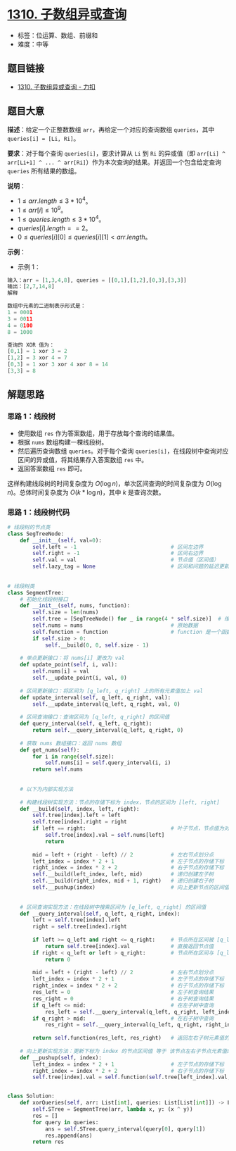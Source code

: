 # [1310. 子数组异或查询](https://leetcode.cn/problems/xor-queries-of-a-subarray/)

- 标签：位运算、数组、前缀和
- 难度：中等

## 题目链接

- [1310. 子数组异或查询 - 力扣](https://leetcode.cn/problems/xor-queries-of-a-subarray/)

## 题目大意

**描述**：给定一个正整数数组 `arr`，再给定一个对应的查询数组 `queries`，其中 `queries[i] = [Li, Ri]`。

**要求**：对于每个查询 `queries[i]`，要求计算从 `Li` 到 `Ri` 的异或值（即 `arr[Li] ^ arr[Li+1] ^ ... ^ arr[Ri]`）作为本次查询的结果。并返回一个包含给定查询 `queries` 所有结果的数组。

**说明**：

- $1 \le arr.length \le 3 * 10^4$。
- $1 \le arr[i] \le 10^9$。
- $1 \le queries.length \le 3 * 10^4$。
- $queries[i].length == 2$。
- $0 \le queries[i][0] \le queries[i][1] < arr.length$。

**示例**：

- 示例 1：

```python
输入：arr = [1,3,4,8], queries = [[0,1],[1,2],[0,3],[3,3]]
输出：[2,7,14,8] 
解释

数组中元素的二进制表示形式是：
1 = 0001 
3 = 0011 
4 = 0100 
8 = 1000 

查询的 XOR 值为：
[0,1] = 1 xor 3 = 2 
[1,2] = 3 xor 4 = 7 
[0,3] = 1 xor 3 xor 4 xor 8 = 14 
[3,3] = 8
```

## 解题思路

### 思路 1：线段树

- 使用数组 `res` 作为答案数组，用于存放每个查询的结果值。
- 根据 `nums` 数组构建一棵线段树。
- 然后遍历查询数组 `queries`。对于每个查询 `queries[i]`，在线段树中查询对应区间的异或值，将其结果存入答案数组 `res` 中。
- 返回答案数组 `res` 即可。

这样构建线段树的时间复杂度为 $O(\log n)$，单次区间查询的时间复杂度为 $O(\log n)$。总体时间复杂度为 $O(k * \log n)$，其中 $k$ 是查询次数。

### 思路 1：线段树代码

```python
# 线段树的节点类
class SegTreeNode:
    def __init__(self, val=0):
        self.left = -1                              # 区间左边界
        self.right = -1                             # 区间右边界
        self.val = val                              # 节点值（区间值）
        self.lazy_tag = None                        # 区间和问题的延迟更新标记
        
        
# 线段树类
class SegmentTree:
    # 初始化线段树接口
    def __init__(self, nums, function):
        self.size = len(nums)
        self.tree = [SegTreeNode() for _ in range(4 * self.size)]  # 维护 SegTreeNode 数组
        self.nums = nums                            # 原始数据
        self.function = function                    # function 是一个函数，左右区间的聚合方法
        if self.size > 0:
            self.__build(0, 0, self.size - 1)
    
    # 单点更新接口：将 nums[i] 更改为 val
    def update_point(self, i, val):
        self.nums[i] = val
        self.__update_point(i, val, 0)
    
    # 区间更新接口：将区间为 [q_left, q_right] 上的所有元素值加上 val
    def update_interval(self, q_left, q_right, val):
        self.__update_interval(q_left, q_right, val, 0)
        
    # 区间查询接口：查询区间为 [q_left, q_right] 的区间值
    def query_interval(self, q_left, q_right):
        return self.__query_interval(q_left, q_right, 0)
    
    # 获取 nums 数组接口：返回 nums 数组
    def get_nums(self):
        for i in range(self.size):
            self.nums[i] = self.query_interval(i, i)
        return self.nums
        
        
    # 以下为内部实现方法
    
    # 构建线段树实现方法：节点的存储下标为 index，节点的区间为 [left, right]
    def __build(self, index, left, right):
        self.tree[index].left = left
        self.tree[index].right = right
        if left == right:                           # 叶子节点，节点值为对应位置的元素值
            self.tree[index].val = self.nums[left]
            return
    
        mid = left + (right - left) // 2            # 左右节点划分点
        left_index = index * 2 + 1                  # 左子节点的存储下标
        right_index = index * 2 + 2                 # 右子节点的存储下标
        self.__build(left_index, left, mid)         # 递归创建左子树
        self.__build(right_index, mid + 1, right)   # 递归创建右子树
        self.__pushup(index)                        # 向上更新节点的区间值
    
    
    # 区间查询实现方法：在线段树中搜索区间为 [q_left, q_right] 的区间值
    def __query_interval(self, q_left, q_right, index):
        left = self.tree[index].left
        right = self.tree[index].right
        
        if left >= q_left and right <= q_right:     # 节点所在区间被 [q_left, q_right] 所覆盖
            return self.tree[index].val             # 直接返回节点值
        if right < q_left or left > q_right:        # 节点所在区间与 [q_left, q_right] 无关
            return 0
    
        mid = left + (right - left) // 2            # 左右节点划分点
        left_index = index * 2 + 1                  # 左子节点的存储下标
        right_index = index * 2 + 2                 # 右子节点的存储下标
        res_left = 0                                # 左子树查询结果
        res_right = 0                               # 右子树查询结果
        if q_left <= mid:                           # 在左子树中查询
            res_left = self.__query_interval(q_left, q_right, left_index)
        if q_right > mid:                           # 在右子树中查询
            res_right = self.__query_interval(q_left, q_right, right_index)
        
        return self.function(res_left, res_right)   # 返回左右子树元素值的聚合计算结果
    
    # 向上更新实现方法：更新下标为 index 的节点区间值 等于 该节点左右子节点元素值的聚合计算结果
    def __pushup(self, index):
        left_index = index * 2 + 1                  # 左子节点的存储下标
        right_index = index * 2 + 2                 # 右子节点的存储下标
        self.tree[index].val = self.function(self.tree[left_index].val, self.tree[right_index].val)


class Solution:
    def xorQueries(self, arr: List[int], queries: List[List[int]]) -> List[int]:
        self.STree = SegmentTree(arr, lambda x, y: (x ^ y))
        res = []
        for query in queries:
            ans = self.STree.query_interval(query[0], query[1])
            res.append(ans)
        return res
```
